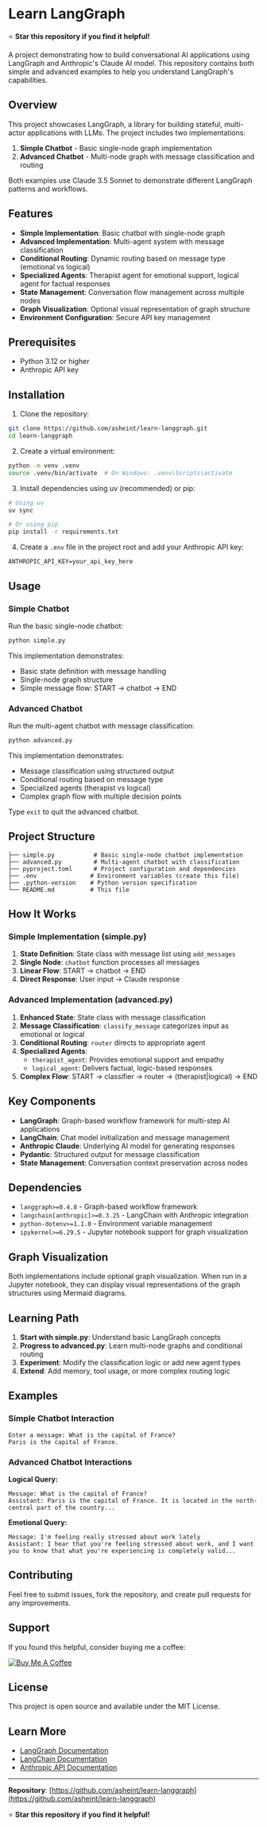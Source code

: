 # Learn LangGraph

⭐ **Star this repository if you find it helpful!**

A project demonstrating how to build conversational AI applications using LangGraph and Anthropic's Claude AI model. This repository contains both simple and advanced examples to help you understand LangGraph's capabilities.

## Overview

This project showcases LangGraph, a library for building stateful, multi-actor applications with LLMs. The project includes two implementations:

1. **Simple Chatbot** - Basic single-node graph implementation
2. **Advanced Chatbot** - Multi-node graph with message classification and routing

Both examples use Claude 3.5 Sonnet to demonstrate different LangGraph patterns and workflows.

## Features

- **Simple Implementation**: Basic chatbot with single-node graph
- **Advanced Implementation**: Multi-agent system with message classification
- **Conditional Routing**: Dynamic routing based on message type (emotional vs logical)
- **Specialized Agents**: Therapist agent for emotional support, logical agent for factual responses
- **State Management**: Conversation flow management across multiple nodes
- **Graph Visualization**: Optional visual representation of graph structure
- **Environment Configuration**: Secure API key management

## Prerequisites

- Python 3.12 or higher
- Anthropic API key

## Installation

1. Clone the repository:

```bash
git clone https://github.com/asheint/learn-langgraph.git
cd learn-langgraph
```

2. Create a virtual environment:

```bash
python -m venv .venv
source .venv/bin/activate  # On Windows: .venv\Scripts\activate
```

3. Install dependencies using uv (recommended) or pip:

```bash
# Using uv
uv sync

# Or using pip
pip install -r requirements.txt
```

4. Create a `.env` file in the project root and add your Anthropic API key:

```
ANTHROPIC_API_KEY=your_api_key_here
```

## Usage

### Simple Chatbot

Run the basic single-node chatbot:

```bash
python simple.py
```

This implementation demonstrates:

- Basic state definition with message handling
- Single-node graph structure
- Simple message flow: START → chatbot → END

### Advanced Chatbot

Run the multi-agent chatbot with message classification:

```bash
python advanced.py
```

This implementation demonstrates:

- Message classification using structured output
- Conditional routing based on message type
- Specialized agents (therapist vs logical)
- Complex graph flow with multiple decision points

Type `exit` to quit the advanced chatbot.

## Project Structure

```
├── simple.py           # Basic single-node chatbot implementation
├── advanced.py         # Multi-agent chatbot with classification
├── pyproject.toml      # Project configuration and dependencies
├── .env               # Environment variables (create this file)
├── .python-version    # Python version specification
└── README.md          # This file
```

## How It Works

### Simple Implementation (simple.py)

1. **State Definition**: State class with message list using `add_messages`
2. **Single Node**: `chatbot` function processes all messages
3. **Linear Flow**: START → chatbot → END
4. **Direct Response**: User input → Claude response

### Advanced Implementation (advanced.py)

1. **Enhanced State**: State class with message classification
2. **Message Classification**: `classify_message` categorizes input as emotional or logical
3. **Conditional Routing**: `router` directs to appropriate agent
4. **Specialized Agents**:
   - `therapist_agent`: Provides emotional support and empathy
   - `logical_agent`: Delivers factual, logic-based responses
5. **Complex Flow**: START → classifier → router → (therapist|logical) → END

## Key Components

- **LangGraph**: Graph-based workflow framework for multi-step AI applications
- **LangChain**: Chat model initialization and message management
- **Anthropic Claude**: Underlying AI model for generating responses
- **Pydantic**: Structured output for message classification
- **State Management**: Conversation context preservation across nodes

## Dependencies

- `langgraph>=0.4.8` - Graph-based workflow framework
- `langchain[anthropic]>=0.3.25` - LangChain with Anthropic integration
- `python-dotenv>=1.1.0` - Environment variable management
- `ipykernel>=6.29.5` - Jupyter notebook support for graph visualization

## Graph Visualization

Both implementations include optional graph visualization. When run in a Jupyter notebook, they can display visual representations of the graph structures using Mermaid diagrams.

## Learning Path

1. **Start with simple.py**: Understand basic LangGraph concepts
2. **Progress to advanced.py**: Learn multi-node graphs and conditional routing
3. **Experiment**: Modify the classification logic or add new agent types
4. **Extend**: Add memory, tool usage, or more complex routing logic

## Examples

### Simple Chatbot Interaction

```
Enter a message: What is the capital of France?
Paris is the capital of France.
```

### Advanced Chatbot Interactions

**Logical Query:**

```
Message: What is the capital of France?
Assistant: Paris is the capital of France. It is located in the north-central part of the country...
```

**Emotional Query:**

```
Message: I'm feeling really stressed about work lately
Assistant: I hear that you're feeling stressed about work, and I want you to know that what you're experiencing is completely valid...
```

## Contributing

Feel free to submit issues, fork the repository, and create pull requests for any improvements.

## Support

If you found this helpful, consider buying me a coffee:

[![Buy Me A Coffee](https://img.shields.io/badge/Buy%20Me%20A%20Coffee-FFDD00?style=for-the-badge&logo=buy-me-a-coffee&logoColor=black)](https://buymeacoffee.com/asheint)

## License

This project is open source and available under the MIT License.

## Learn More

- [LangGraph Documentation](https://langchain-ai.github.io/langgraph/)
- [LangChain Documentation](https://python.langchain.com/)
- [Anthropic API Documentation](https://docs.anthropic.com/)

---

**Repository**: [https://github.com/asheint/learn-langgraph](https://github.com/asheint/learn-langgraph)

⭐ **Star this repository if you find it helpful!**
